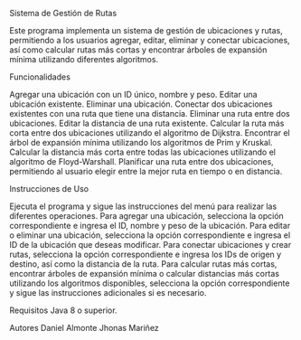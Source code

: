 Sistema de Gestión de Rutas

Este programa implementa un sistema de gestión de ubicaciones y rutas, permitiendo a los usuarios agregar, editar, eliminar y conectar ubicaciones, así como calcular rutas más cortas y encontrar árboles de expansión mínima utilizando diferentes algoritmos.

Funcionalidades

Agregar una ubicación con un ID único, nombre y peso.
Editar una ubicación existente.
Eliminar una ubicación.
Conectar dos ubicaciones existentes con una ruta que tiene una distancia.
Eliminar una ruta entre dos ubicaciones.
Editar la distancia de una ruta existente.
Calcular la ruta más corta entre dos ubicaciones utilizando el algoritmo de Dijkstra.
Encontrar el árbol de expansión mínima utilizando los algoritmos de Prim y Kruskal.
Calcular la distancia más corta entre todas las ubicaciones utilizando el algoritmo de Floyd-Warshall.
Planificar una ruta entre dos ubicaciones, permitiendo al usuario elegir entre la mejor ruta en tiempo o en distancia.

Instrucciones de Uso

Ejecuta el programa y sigue las instrucciones del menú para realizar las diferentes operaciones.
Para agregar una ubicación, selecciona la opción correspondiente e ingresa el ID, nombre y peso de la ubicación.
Para editar o eliminar una ubicación, selecciona la opción correspondiente e ingresa el ID de la ubicación que deseas modificar.
Para conectar ubicaciones y crear rutas, selecciona la opción correspondiente e ingresa los IDs de origen y destino, así como la distancia de la ruta.
Para calcular rutas más cortas, encontrar árboles de expansión mínima o calcular distancias más cortas utilizando los algoritmos disponibles, selecciona la opción correspondiente y sigue las instrucciones adicionales si es necesario.

Requisitos
Java 8 o superior.

Autores
Daniel Almonte
Jhonas Mariñez
